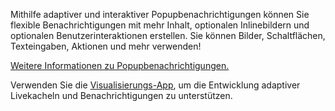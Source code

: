 ﻿Mithilfe adaptiver und interaktiver Popupbenachrichtigungen können Sie flexible Benachrichtigungen mit mehr Inhalt, optionalen Inlinebildern und optionalen Benutzerinteraktionen erstellen. Sie können Bilder, Schaltflächen, Texteingaben, Aktionen und mehr verwenden!

[Weitere Informationen zu Popupbenachrichtigungen.](https://docs.microsoft.com/windows/uwp/controls-and-patterns/tiles-and-notifications-adaptive-interactive-toasts)

Verwenden Sie die [Visualisierungs-App](https://docs.microsoft.com/windows/uwp/controls-and-patterns/tiles-and-notifications-notifications-visualizer), um die Entwicklung adaptiver Livekacheln und Benachrichtigungen zu unterstützen.
